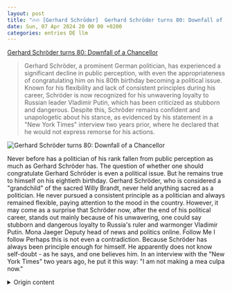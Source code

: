```yaml
---
layout: post
title: "🔥🔥 [Gerhard Schröder]  Gerhard Schröder turns 80: Downfall of a Chancellor"
date: Sun, 07 Apr 2024 20 00 00 +0200
categories: entries DE llm
---
```

[ Gerhard Schröder turns 80: Downfall of a Chancellor](https://www.faz.net/aktuell/politik/inland/gerhard-schroeder-wird-80-absturz-eines-kanzlers-19633540.html)

> Gerhard Schröder, a prominent German politician, has experienced a significant decline in public perception, with even the appropriateness of congratulating him on his 80th birthday becoming a political issue. Known for his flexibility and lack of consistent principles during his career, Schröder is now recognized for his unwavering loyalty to Russian leader Vladimir Putin, which has been criticized as stubborn and dangerous. Despite this, Schröder remains confident and unapologetic about his stance, as evidenced by his statement in a "New York Times" interview two years prior, where he declared that he would not express remorse for his actions.

![ Gerhard Schröder turns 80: Downfall of a Chancellor](https://media1.faz.net/ppmedia/aktuell/politik/2388789092/1.9633539/facebook_teaser_fplus/provoziert-noch-immer-gerhard.jpg)

 Never before has a politician of his rank fallen from public perception as much as Gerhard Schröder has. The question of whether one should congratulate Gerhard Schröder is even a political issue. But he remains true to himself on his eightieth birthday.
Gerhard Schröder, who is considered a "grandchild" of the sacred Willy Brandt, never held anything sacred as a politician. He never pursued a consistent principle as a politician and always remained flexible, paying attention to the mood in the country. However, it may come as a surprise that Schröder now, after the end of his political career, stands out mainly because of his unwavering, one could say stubborn and dangerous loyalty to Russia's ruler and warmonger Vladimir Putin.
Mona Jaeger Deputy head of news and politics online. Follow Me I follow
Perhaps this is not even a contradiction. Because Schröder has always been principle enough for himself. He apparently does not know self-doubt - as he says, and one believes him. In an interview with the "New York Times" two years ago, he put it this way: "I am not making a mea culpa now."

<details>
  <summary>Origin content</summary>
  ---
layout: post
title: "🔥🔥 [Gerhard Schröder] Gerhard Schröder wird 80: Absturz eines Kanzlers"
date: Sun, 07 Apr 2024 20:00:00 +0200
categories: entries DE
---
[Gerhard Schröder wird 80: Absturz eines Kanzlers](https://www.faz.net/aktuell/politik/inland/gerhard-schroeder-wird-80-absturz-eines-kanzlers-19633540.html)

![Gerhard Schröder wird 80: Absturz eines Kanzlers](https://media1.faz.net/ppmedia/aktuell/politik/2388789092/1.9633539/facebook_teaser_fplus/provoziert-noch-immer-gerhard.jpg)

Noch nie ist ein Politiker seines Rangs in der öffentlichen Wahrnehmung so abgestürzt. Schon die Frage, ob man Gerhard Schröder...

Noch nie ist ein Politiker seines Rangs in der öffentlichen Wahrnehmung so abgestürzt. Schon die Frage, ob man Gerhard Schröder gratulieren soll, ist ein Politikum. Aber er bleibt sich treu zum Achtzigsten.

Gerhard Schröder, einem „Enkel“ des heiligen Willy Brandt, war selbst nie etwas heilig. Er verfolgte als Politiker nie ein stringentes Prinzip. Er blieb stets flexibel und achtete auf die Stimmung im Land. Umso überraschender mag erscheinen, dass Schröder jetzt, nach dem Ende seiner politischen Karriere, vor allem durch seine unverbrüchliche, man könnte auch sagen sture und gefährliche Loyalität zu Russlands Herrscher und Kriegsherren Wladimir Putin auffällt.

Mona Jaeger Stellvertretende verantwortliche Redakteurin für Nachrichten und Politik Online. Folgen Ich folge



Wobei das vielleicht gar kein Widerspruch ist. Denn Schröder war sich schon immer selbst Prinzip genug. Selbstzweifel kennt er offenbar nicht – so sagt er es, und man glaubt es ihm. Im Interview mit der „New York Times“ brachte er es vor zwei Jahren auf den Punkt: „Ich mache jetzt nicht einen auf mea culpa.“


</details>
